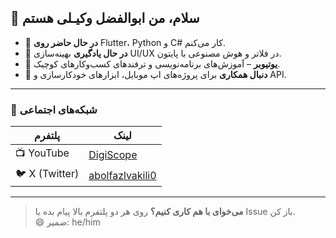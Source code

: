 ## 👋 سلام، من ابوالفضل وکیـلی هستم  
- 🔭 **در حال حاضر روی** Flutter، Python و C# کار می‌کنم.  
- 🌱 **در حال یادگیری** بهینه‌سازی UI/UX در فلاتر و هوش مصنوعی با پایتون.  
- 🎥 **یوتیوبر** – آموزش‌های برنامه‌نویسی و ترفندهای کسب‌وکارهای کوچیک.  
- 🚀 **دنبال همکاری** برای پروژه‌های اپ موبایل، ابزارهای خودکارسازی و API.  

---

### 📱 شبکه‌های اجتماعی  
| پلتفرم | لینک |
|---|---|
| 📺 YouTube | [DigiScope   ](https://www.youtube.com/@DigiScopeZero) |
| 🐦 X (Twitter) | [abolfazlvakili0](https://x.com/abolfazlvakili0) |

---

> **می‌خوای با هم کاری کنیم؟** روی هر دو پلتفرم بالا پیام بده یا Issue باز کن.  
> 😄 ضمیر: he/him  
